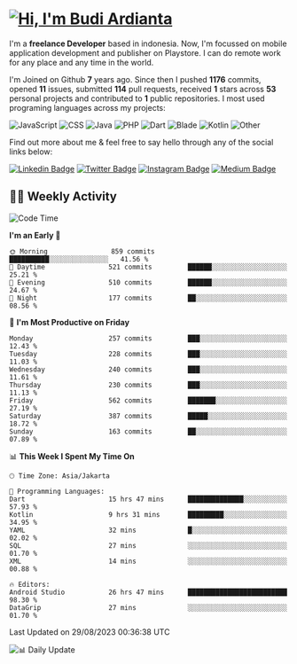 # [![Hi, I'm Budi Ardianta](https://readme-typing-svg.herokuapp.com?size=24&vCenter=true&lines=%F0%9F%91%8B+Hi%2C+I'm+Budi+Ardianta+;%F0%9F%92%BB+Android+And+Web+Developer+)](https://git.io/typing-svg)

I'm a **freelance Developer** based in indonesia. Now, I'm focussed on mobile application development and publisher on Playstore. I can do remote work for any place and any time in the world.

I'm Joined on Github **7** years ago. Since then I pushed **1176** commits, opened **11** issues, submitted **114** pull requests, received **1** stars across **53** personal projects and contributed to **1** public repositories.
I most used programing languages across my projects:

![JavaScript](https://img.shields.io/badge/-JavaScript-%23f1e05a?style=flat&logo=JavaScript&logoColor=white)
![CSS](https://img.shields.io/badge/-CSS-%23563d7c?style=flat&logo=CSS&logoColor=white)
![Java](https://img.shields.io/badge/-Java-%23b07219?style=flat&logo=Java&logoColor=white)
![PHP](https://img.shields.io/badge/-PHP-%234F5D95?style=flat&logo=PHP&logoColor=white)
![Dart](https://img.shields.io/badge/-Dart-%2300B4AB?style=flat&logo=Dart&logoColor=white)
![Blade](https://img.shields.io/badge/-Blade-%23f7523f?style=flat&logo=Blade&logoColor=white)
![Kotlin](https://img.shields.io/badge/-Kotlin-%23A97BFF?style=flat&logo=Kotlin&logoColor=white)
![Other](https://img.shields.io/badge/-Other-%23ededed?style=flat&logo=Other&logoColor=white)

Find out more about me & feel free to say hello through any of the social links below:

[![Linkedin Badge](https://img.shields.io/badge/-budiardianata-blue?style=flat&logo=Linkedin&logoColor=white&link=https://www.linkedin.com/in/budiardianata/)](https://www.linkedin.com/in/budiardianata/)
[![Twitter Badge](https://img.shields.io/badge/-budiardianata-%231DA1F2.svg?style=flat&logo=twitter&logoColor=white&link=https://www.twitter.com/budiardianata)](https://www.linkedin.com/in/budiardianata/)
[![Instagram Badge](https://img.shields.io/badge/-budiardianata-purple?style=flat&logo=instagram&logoColor=white&link=https://instagram.com/budiardianata/)](https://instagram.com/budiardianata)
[![Medium Badge](https://img.shields.io/badge/-@budiardianata-%2312100E.svg?style=flat&logo=Medium&logoColor=white&link=https://medium.com/@budiardianata/)](https://medium.com/@budiardianata)

## 👨‍💻 Weekly Activity
<!--START_SECTION:waka-->
![Code Time](http://img.shields.io/badge/Code%20Time-2%2C095%20hrs%209%20mins-blue)

**I'm an Early 🐤** 

```text
🌞 Morning                859 commits         ██████████░░░░░░░░░░░░░░░   41.56 % 
🌆 Daytime                521 commits         ██████░░░░░░░░░░░░░░░░░░░   25.21 % 
🌃 Evening                510 commits         ██████░░░░░░░░░░░░░░░░░░░   24.67 % 
🌙 Night                  177 commits         ██░░░░░░░░░░░░░░░░░░░░░░░   08.56 % 
```
📅 **I'm Most Productive on Friday** 

```text
Monday                   257 commits         ███░░░░░░░░░░░░░░░░░░░░░░   12.43 % 
Tuesday                  228 commits         ███░░░░░░░░░░░░░░░░░░░░░░   11.03 % 
Wednesday                240 commits         ███░░░░░░░░░░░░░░░░░░░░░░   11.61 % 
Thursday                 230 commits         ███░░░░░░░░░░░░░░░░░░░░░░   11.13 % 
Friday                   562 commits         ███████░░░░░░░░░░░░░░░░░░   27.19 % 
Saturday                 387 commits         █████░░░░░░░░░░░░░░░░░░░░   18.72 % 
Sunday                   163 commits         ██░░░░░░░░░░░░░░░░░░░░░░░   07.89 % 
```


📊 **This Week I Spent My Time On** 

```text
🕑︎ Time Zone: Asia/Jakarta

💬 Programming Languages: 
Dart                     15 hrs 47 mins      ██████████████░░░░░░░░░░░   57.93 % 
Kotlin                   9 hrs 31 mins       █████████░░░░░░░░░░░░░░░░   34.95 % 
YAML                     32 mins             █░░░░░░░░░░░░░░░░░░░░░░░░   02.02 % 
SQL                      27 mins             ░░░░░░░░░░░░░░░░░░░░░░░░░   01.70 % 
XML                      14 mins             ░░░░░░░░░░░░░░░░░░░░░░░░░   00.88 % 

🔥 Editors: 
Android Studio           26 hrs 47 mins      █████████████████████████   98.30 % 
DataGrip                 27 mins             ░░░░░░░░░░░░░░░░░░░░░░░░░   01.70 % 
```


 Last Updated on 29/08/2023 00:36:38 UTC
<!--END_SECTION:waka-->

![📊 Daily Update](https://github.com/budiardianata/budiardianata/actions/workflows/update-activity.yml/badge.svg)
